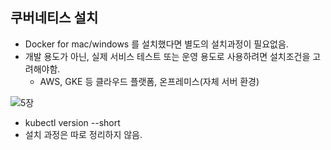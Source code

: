 ## 쿠버네티스 설치

* Docker for mac/windows 를 설치했다면 별도의 설치과정이 필요없음.
* 개발 용도가 아닌, 실제 서비스 테스트 또는 운영 용도로 사용하려면 설치조건을 고려해야함.
  * AWS, GKE 등 클라우드 플랫폼, 온프레미스(자체 서버 환경)

![5장](https://user-images.githubusercontent.com/53853730/90877464-12bfe700-e3df-11ea-82bc-ae899d97c224.PNG)

* kubectl version --short
* 설치 과정은 따로 정리하지 않음.
